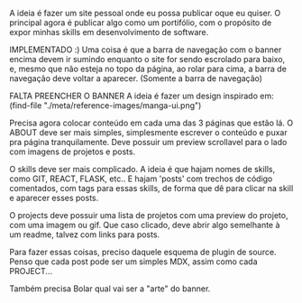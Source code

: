 A ideia é fazer um site pessoal onde eu possa publicar oque eu quiser.
O principal agora é publicar algo como um portifólio,
com o propósito de expor minhas skills em desenvolvimento de software.

IMPLEMENTADO :)
Uma coisa é que a barra de navegação com o banner encima devem ir sumindo
enquanto o site for sendo escrolado para baixo, 
e, mesmo que não esteja no topo da página, ao rolar para cima, 
a barra de navegação deve voltar a aparecer. 
(Somente a barra de navegação)

FALTA PREENCHER O BANNER
A ideia é fazer um design inspirado em:
 (find-file "./meta/reference-images/manga-ui.png")
 
 

Precisa agora colocar conteúdo em cada uma das 3 páginas que estão lá.
O ABOUT deve ser mais simples, simplesmente escrever o conteúdo e puxar pra página tranquilamente.
Deve possuir um preview scrollavel para o lado com imagens de projetos e posts.

O skills deve ser mais complicado. A ideia é que hajam nomes de skills, como GIT, REACT, FLASK, etc..
E hajam 'posts' com trechos de código comentados, com tags para essas skills, de forma que dê para clicar
na skill e aparecer esses posts.

O projects deve possuir uma lista de projetos com uma preview do projeto, com uma imagem ou gif.
Que caso clicado, deve abrir algo semelhante à um readme, talvez com links para posts.

Para fazer essas coisas, preciso daquele esquema de plugin de source. Penso que cada post pode ser um simples
MDX, assim como cada PROJECT...


Também precisa Bolar qual vai ser a "arte" do banner.
